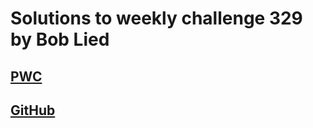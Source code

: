 # Solutions to weekly challenge 329 by Bob Lied

## [PWC](https://perlweeklychallenge.org/blog/perl-weekly-challenge-329/)
## [GitHub](https://github.com/boblied/perlweeklychallenge-club/tree/master/challenge-329/bob-lied)

